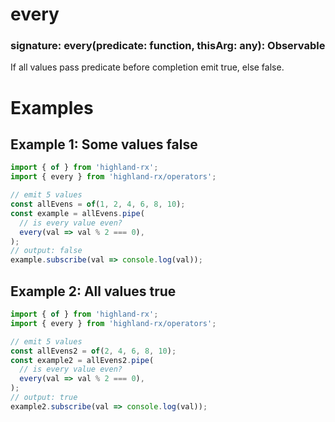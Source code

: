 # every
### signature: every(predicate: function, thisArg: any): Observable
If all values pass predicate before completion emit true, else false.

# Examples
## Example 1: Some values false
```javascript
import { of } from 'highland-rx';
import { every } from 'highland-rx/operators';

// emit 5 values
const allEvens = of(1, 2, 4, 6, 8, 10);
const example = allEvens.pipe(
  // is every value even?
  every(val => val % 2 === 0),
);
// output: false
example.subscribe(val => console.log(val));
```

## Example 2: All values true
```javascript
import { of } from 'highland-rx';
import { every } from 'highland-rx/operators';

// emit 5 values
const allEvens2 = of(2, 4, 6, 8, 10);
const example2 = allEvens2.pipe(
  // is every value even?
  every(val => val % 2 === 0),
);
// output: true
example2.subscribe(val => console.log(val));
```